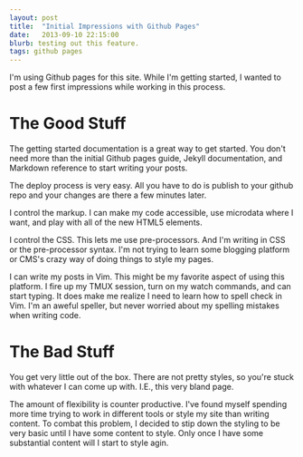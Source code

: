 ```yaml
---
layout: post
title:  "Initial Impressions with Github Pages"
date:   2013-09-10 22:15:00
blurb: testing out this feature.
tags: github pages
---
```


I'm using Github pages for this site. While I'm getting started, I wanted to
post a few first impressions while working in this process.

# The Good Stuff

The getting started documentation is a great way to get started. You don't need
more than the initial Github pages guide, Jekyll documentation, and Markdown
reference to start writing your posts.

The deploy process is very easy. All you have to do is publish to your github
repo and your changes are there a few minutes later.

I control the markup. I can make my code accessible, use microdata where I want,
and play with all of the new HTML5 elements.

I control the CSS. This lets me use pre-processors. And I'm writing in CSS or
the pre-processor syntax. I'm not trying to learn some blogging platform or
CMS's crazy way of doing things to style my pages.

I can write my posts in Vim. This might be my favorite aspect of using this
platform. I fire up my TMUX session, turn on my watch commands, and can start
typing. It does make me realize I need to learn how to spell check in Vim. I'm
an aweful speller, but never worried about my spelling mistakes when writing
code.

# The Bad Stuff

You get very little out of the box. There are not pretty styles, so you're stuck
with whatever I can come up with. I.E., this very bland page.

The amount of flexibility is counter productive. I've found myself spending more
time trying to work in different tools or style my site than writing content.
To combat this problem, I decided to stip down the styling to be very basic
until I have some content to style. Only once I have some substantial content
will I start to style agin.

